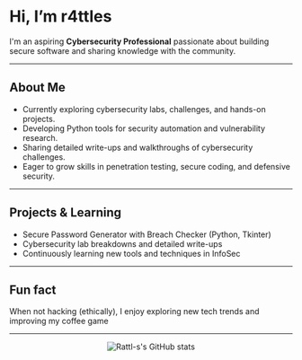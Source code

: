 # Hi, I’m r4ttles

I'm an aspiring **Cybersecurity Professional** passionate about building secure software and sharing knowledge with the community.

---

## About Me
- Currently exploring cybersecurity labs, challenges, and hands-on projects.
- Developing Python tools for security automation and vulnerability research.
- Sharing detailed write-ups and walkthroughs of cybersecurity challenges.
- Eager to grow skills in penetration testing, secure coding, and defensive security.

---

## Projects & Learning
-  Secure Password Generator with Breach Checker (Python, Tkinter)
-  Cybersecurity lab breakdowns and detailed write-ups
-  Continuously learning new tools and techniques in InfoSec

---

## Fun fact
When not hacking (ethically), I enjoy exploring new tech trends and improving my coffee game

---

<p align="center">
  <img src="https://github-readme-stats.vercel.app/api?username=Rattl-s&show_icons=true&theme=radical" alt="Rattl-s's GitHub stats" />
</p>
